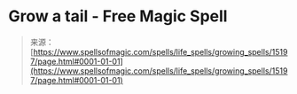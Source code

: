 <!--yml

category: 未分类

date: 2024-06-12 18:54:30

-->

# Grow a tail - Free Magic Spell

> 来源：[https://www.spellsofmagic.com/spells/life_spells/growing_spells/15197/page.html#0001-01-01](https://www.spellsofmagic.com/spells/life_spells/growing_spells/15197/page.html#0001-01-01)
